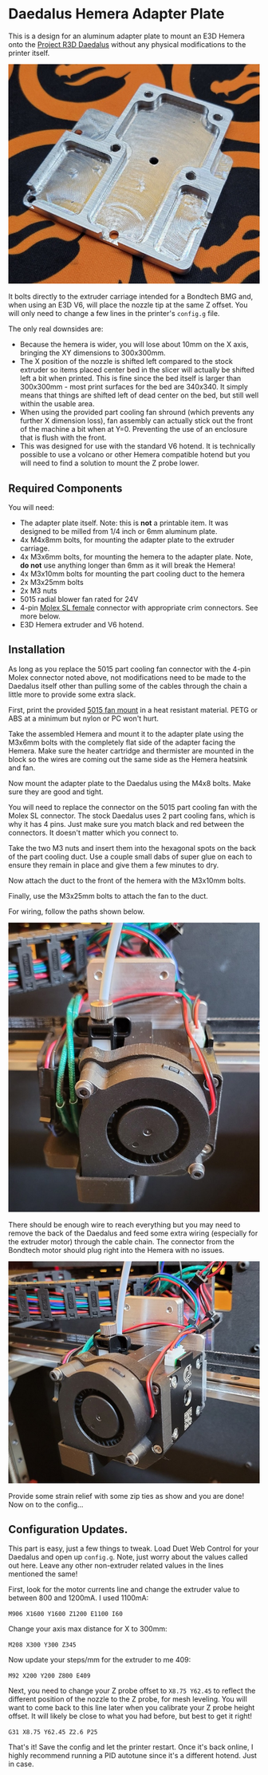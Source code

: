 # Daedalus Hemera Adapter Plate

This is a design for an aluminum adapter plate to mount an E3D Hemera onto the [Project R3D Daedalus](https://www.projectr3d.com/shop/p/daedalus) without any physical modifications to the printer itself.

![](./img/adapter_bare.jpg)

It bolts directly to the extruder carriage intended for a Bondtech BMG and, when using an E3D V6, will place the nozzle tip at the same Z offset. You will only need to change a few lines in the printer's `config.g` file.

The only real downsides are:

- Because the hemera is wider, you will lose about 10mm on the X axis, bringing the XY dimensions to 300x300mm. 
- The X position of the nozzle is shifted left compared to the stock extruder so items placed center bed in the slicer will actually be shifted left a bit when printed. This is fine since the bed itself is larger than 300x300mm - most print surfaces for the bed are 340x340. It simply means that things are shifted left of dead center on the bed, but still well within the usable area.
- When using the provided part cooling fan shround (which prevents any further X dimension loss), fan assembly can actually stick out the front of the machine a bit when at Y=0. Preventing the use of an enclosure that is flush with the front.
- This was designed for use with the standard V6 hotend. It is technically possible to use a volcano or other Hemera compatible hotend but you will need to find a solution to mount the Z probe lower.

## Required Components

You will need:

- The adapter plate itself. Note: this is **not** a printable item. It was designed to be milled from 1/4 inch or 6mm aluminum plate.
- 4x M4x8mm bolts, for mounting the adapter plate to the extruder carriage. 
- 4x M3x6mm bolts, for mounting the hemera to the adapter plate. Note, **do not** use anything longer than 6mm as it will break the Hemera!
- 4x M3x10mm bolts for mounting the part cooling duct to the hemera
- 2x M3x25mm bolts
- 2x M3 nuts
- 5015 radial blower fan rated for 24V
- 4-pin [Molex SL female](https://www.digikey.com/en/products/detail/molex/0050579404/115057) connector with appropriate crim connectors. See more below.
- E3D Hemera extruder and V6 hotend.

## Installation

As long as you replace the 5015 part cooling fan connector with the 4-pin Molex connector noted above, not modifications need to be made to the Daedalus itself other than pulling some of the cables through the chain a little more to provide some extra slack. 

First, print the provided [5015 fan mount](5015FanMount.stl) in a heat resistant material. PETG or ABS at a minimum but nylon or PC won't hurt.

Take the assembled Hemera and mount it to the adapter plate using the M3x6mm bolts with the completely flat side of the adapter facing the Hemera. Make sure the heater cartridge and thermister are mounted in the block so the wires are coming out the same side as the Hemera heatsink and fan.

Now mount the adapter plate to the Daedalus using the M4x8 bolts. Make sure they are good and tight.

You will need to replace the connector on the 5015 part cooling fan with the Molex SL connector. The stock Daedalus uses 2 part cooling fans, which is why it has 4 pins. Just make sure you match black and red between the connectors. It doesn't matter which you connect to.

Take the two M3 nuts and insert them into the hexagonal spots on the back of the part cooling duct. Use a couple small dabs of super glue on each to ensure they remain in place and give them a few minutes to dry.

Now attach the duct to the front of the hemera with the M3x10mm bolts.

Finally, use the M3x25mm bolts to attach the fan to the duct.

For wiring, follow the paths shown below.

![](./img/extruder_front.jpg)

There should be enough wire to reach everything but you may need to remove the back of the Daedalus and feed some extra wiring (especially for the extruder motor) through the cable chain. The connector from the Bondtech motor should plug right into the Hemera with no issues.

![](./img/extruder_side.jpg)

Provide some strain relief with some zip ties as show and you are done! Now on to the config...

## Configuration Updates.

This part is easy, just a few things to tweak. Load Duet Web Control for your Daedalus and open up `config.g`. Note, just worry about the values called out here. Leave any other non-extruder related values in the lines mentioned the same!

First, look for the motor currents line and change the extruder value to between 800 and 1200mA. I used 1100mA:

`M906 X1600 Y1600 Z1200 E1100 I60`

Change your axis max distance for X to 300mm:

`M208 X300 Y300 Z345`

Now update your steps/mm for the extruder to me 409:

`M92 X200 Y200 Z800 E409`

Next, you need to change your Z probe offset to `X8.75 Y62.45` to reflect the different position of the nozzle to the Z probe, for mesh leveling. You will want to come back to this line later when you calibrate your Z probe height offset. It will likely be close to what you had before, but best to get it right!

`G31 X8.75 Y62.45 Z2.6 P25`

That's it! Save the config and let the printer restart.
Once it's back online, I highly recommend running a PID autotune since it's a different hotend. Just in case.


